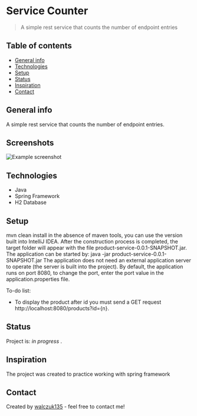 # Service Counter
> A simple rest service that counts the number of endpoint entries

## Table of contents
* [General info](#general-info)
* [Technologies](#technologies)
* [Setup](#setup)
* [Status](#status)
* [Inspiration](#inspiration)
* [Contact](#contact)

## General info
A simple rest service that counts the number of endpoint entries. 

## Screenshots
![Example screenshot](./img/screenshot.png)

## Technologies
* Java
* Spring Framework
* H2 Database

## Setup
mvn clean install
in the absence of maven tools, you can use the version built into IntelliJ IDEA.
After the construction process is completed, the target folder will appear with the file product-service-0.0.1-SNAPSHOT.jar.
The application can be started by:
java -jar product-service-0.0.1-SNAPSHOT.jar
The application does not need an external application server to operate (the server is built into the project).
By default, the application runs on port 8080, to change the port, enter the port value in the application.properties file.

To-do list:
* To display the product after id you must send a GET request http://localhost:8080/products?id={n}. 

## Status
Project is: _in progress_ .

## Inspiration
The project was created to practice working with spring framework

## Contact
Created by [walczuk135](walczuk135@gmail.com) - feel free to contact me!
